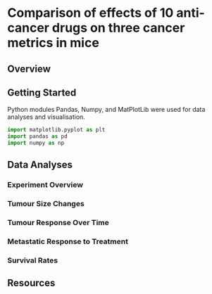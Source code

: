 # Comparison of effects of 10 anti-cancer drugs on three cancer metrics in mice
## Overview
## Getting Started
Python modules Pandas, Numpy, and MatPlotLib were used for data analyses and visualisation.

```python
import matplotlib.pyplot as plt
import pandas as pd
import numpy as np
```


## Data Analyses
### Experiment Overview
### Tumour Size Changes
### Tumour Response Over Time
### Metastatic Response to Treatment
### Survival Rates
## Resources